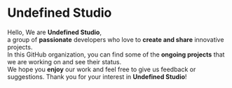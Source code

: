 # Undefined Studio

Hello, We are **Undefined Studio**,  
a group of **passionate** developers who love to **create and share** innovative projects.  
In this GitHub organization, you can find some of the **ongoing projects** that we are working on and see their status.  
We hope you **enjoy** our work and feel free to give us feedback or suggestions. Thank you for your interest in **Undefined Studio**!
